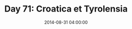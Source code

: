---
permalink: /jekyll/update/2014/08/31/day71
redirect_to: http://arounddh.elotroalex.com/jekyll/update/2014/08/31/day71
layout: base_redirect
title:  "Day 71: Croatica et Tyrolensia"
date:   2014-08-31 04:00:00
categories: jekyll update
---
